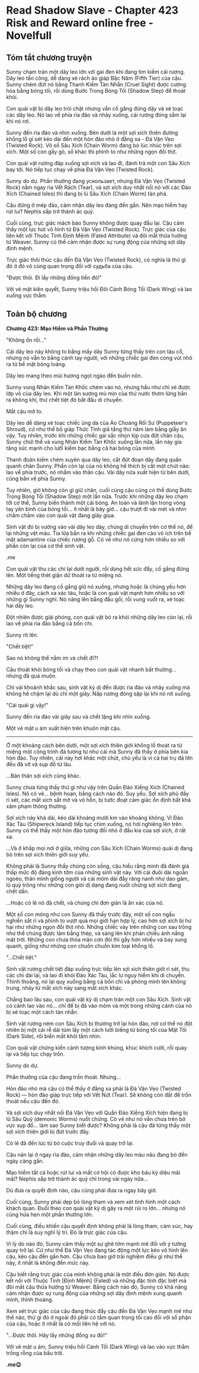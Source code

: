 # Read Shadow Slave - Chapter 423 Risk and Reward online free - Novelfull

## Tóm tắt chương truyện

Sunny chạm trán một dây leo lớn với gai đen khi đang tìm kiếm cái rương. Dây leo tấn công, dễ dàng xé rách áo giáp Bậc Năm (Fifth Tier) của cậu. Sunny chém đứt nó bằng Thanh Kiếm Tàn Nhẫn (Cruel Sight) được cường hóa bằng bóng tối, rồi dùng Bước Trong Bóng Tối (Shadow Step) để thoát khỏi.

Con quái vật bị dây leo trói chặt nhưng vẫn cố gắng đứng dậy và xé toạc các dây leo. Nó lao về phía rìa đảo và nhảy xuống, cái rương đóng sầm lại khi nó rơi.

Sunny đến rìa đảo và nhìn xuống. Bên dưới là một sợi xích thiên đường khổng lồ gỉ sét kéo dài đến một hòn đảo nhỏ ở đằng xa - Đá Vặn Vẹo (Twisted Rock). Vô số Sâu Xích (Chain Worm) đang bò lúc nhúc trên sợi xích. Một số con gầy gò, số khác thì phình to như những ngọn đồi thịt.

Con quái vật rương đáp xuống sợi xích và lao đi, đánh trả một con Sâu Xích bay tới. Nó tiếp tục chạy về phía Đá Vặn Vẹo (Twisted Rock).

Sunny do dự. Phần thưởng đang ускользает, nhưng Đá Vặn Vẹo (Twisted Rock) nằm ngay rìa Vết Rách (Tear), và sợi xích duy nhất nối nó với các Đảo Xích (Chained Isles) thì đang bị lũ Sâu Xích (Chain Worm) tàn phá.

Cậu đứng ở mép đảo, cảm nhận dây leo đang đến gần. Nên mạo hiểm hay rút lui? Nephis sắp trở thành ác quỷ.

Cuối cùng, trực giác mách bảo Sunny không được quay đầu lại. Cậu cảm thấy một lực hút vô hình từ Đá Vặn Vẹo (Twisted Rock). Trực giác của cậu liên kết với Thuộc Tính Định Mệnh (Fated Attribute) và đôi mắt thừa hưởng từ Weaver. Sunny có thể cảm nhận được sự rung động của những sợi dây định mệnh.

Trực giác thôi thúc cậu đến Đá Vặn Vẹo (Twisted Rock), có nghĩa là thứ gì đó ở đó vô cùng quan trọng đối với судьба của cậu.

"Được thôi. Đi lấy những đồng tiền đó!"

Với vẻ mặt kiên quyết, Sunny triệu hồi Đôi Cánh Bóng Tối (Dark Wing) và lao xuống vực thẳm.

## Toàn bộ chương

**Chương 423: Mạo Hiểm và Phần Thưởng**

"Không ổn rồi…"

Cái dây leo này không to bằng mấy dây Sunny từng thấy trên con tàu cổ, nhưng nó vẫn to bằng cánh tay người, với những chiếc gai đen cong vút nhô ra từ bề mặt bóng loáng.

Dây leo mang theo mùi hương ngọt ngào đến buồn nôn.

Sunny vung Nhãn Kiếm Tàn Khốc chém vào nó, nhưng hầu như chỉ xé được lớp vỏ của dây leo. Khi một làn sương mù mịn của thứ nước thơm lừng bắn ra không khí, thứ chết tiệt đó bắt đầu di chuyển.

Mắt cậu mở to.

Dây leo dễ dàng xé toạc chiếc ủng da của Áo Choàng Rối Sư (Puppeteer's Shroud), cứ như thể bộ giáp Thức Tỉnh giả tầng thứ năm làm bằng giấy ăn vậy. Tuy nhiên, trước khi những chiếc gai sắc nhọn kịp cưa đứt chân cậu, Sunny chửi thề và vung Nhãn Kiếm Tàn Khốc xuống lần nữa, lần này gia tăng sức mạnh cho lưỡi kiếm bạc bằng cả hai bóng của mình.

Thanh đoản kiếm chém xuyên qua dây leo, cắt đứt đoạn dây đang quấn quanh chân Sunny. Phần còn lại của nó không hề thích bị cắt một chút nào: lao về phía trước, nó nhắm vào thân cậu. Vài dây nữa xuất hiện từ bên dưới, cũng bắn về phía Sunny.

Tuy nhiên, giờ không còn gì giữ chân, cuối cùng cậu cũng có thể dùng Bước Trong Bóng Tối (Shadow Step) một lần nữa. Trước khi những dây leo chạm tới cơ thể, Sunny biến thành một cái bóng. An toàn và lành lặn trong vòng tay yên bình của bóng tối… ít nhất là bây giờ… cậu trượt đi vài mét và nhìn chằm chằm vào con quái vật đang giãy giụa.

Sinh vật đó bị vướng vào vài dây leo dày, chúng di chuyển trên cơ thể nó, để lại những vệt máu. Tia lửa bắn ra khi những chiếc gai đen cào vô ích trên bề mặt adamantine của chiếc rương gỗ. Có vẻ như nó cứng hơn nhiều so với phần còn lại của cơ thể sinh vật.

.me

Con quái vật thu các chi lại dưới người, rồi dùng hết sức đẩy, cố gắng đứng lên. Một tiếng thét giận dữ thoát ra từ miệng nó.

Những dây leo đang cố gắng giữ nó xuống, nhưng hoặc là chúng yếu hơn nhiều ở đây, cách xa xác tàu, hoặc là con quái vật mạnh hơn nhiều so với những gì Sunny nghĩ. Nó nâng lên bằng đầu gối, rồi vung vuốt ra, xé toạc hai dây leo.

Đột nhiên được giải phóng, con quái vật bò ra khỏi những dây leo còn lại, rồi lao về phía rìa đảo bằng cả bốn chi.

Sunny rít lên.

"Chết tiệt!"

Sao nó không thể nằm im và chết đi?!

Cậu thoát khỏi bóng tối và chạy theo con quái vật nhanh bất thường… nhưng đã quá muộn.

Chỉ vài khoảnh khắc sau, sinh vật kỳ dị đến được rìa đảo và nhảy xuống mà không hề chậm lại dù chỉ một giây. Nắp rương đóng sập lại khi nó rơi xuống.

"Cái quái gì vậy!"

Sunny đến rìa đảo vài giây sau và chết lặng khi nhìn xuống.

Một vẻ mặt u ám xuất hiện trên khuôn mặt cậu.

***

Ở một khoảng cách bên dưới, một sợi xích thiên giới khổng lồ thoát ra từ miệng một công trình đá tương tự như cái mà Sunny đã thấy ở phía bên kia hòn đảo. Tuy nhiên, cái này hơi khác một chút, chủ yếu là vì cả hai trụ đá lớn đều đã vỡ và sụp đổ từ lâu.

…Bản thân sợi xích cũng khác.

Sunny chưa từng thấy thứ gì như vậy trên Quần Đảo Xiềng Xích (Chained Isles). Nó có vẻ… bệnh hoạn, bằng cách nào đó. Suy yếu. Sợi xích phủ đầy rỉ sét, các mắt xích sắt mờ và vô hồn, bị tước đoạt cảm giác ổn định bất khả xâm phạm thông thường.

Sợi xích này khá dài, kéo dài khoảng mười km vào khoảng không. Vì Đảo Xác Tàu (Shipwreck Island) tiếp tục chìm xuống, nó hơi nghiêng lên trên. Sunny có thể thấy một hòn đảo tương đối nhỏ ở đầu kia của sợi xích, ở rất xa.

…Và ở khắp mọi nơi ở giữa, những con Sâu Xích (Chain Worms) quái dị đang bò trên sợi xích thiên giới suy yếu.

Không phải là Sunny thấy chúng còn sống, cậu hiểu rằng mình đã đánh giá thấp mức độ đáng kinh tởm của những sinh vật này. Với cái đuôi dài ngoằn ngoèo, thân mình giống người và cái mõm dài đầy răng nanh như dao găm, lũ quỷ trông như những con giòi dị dạng đang nuốt chửng sợi xích đang chết dần.

…Hoặc có lẽ nó đã chết, và chúng chỉ đơn giản là ăn xác của nó.

Một số con mỏng như con Sunny đã thấy trước đây, một số con ngấu nghiến sắt rỉ và phình to vượt quá mọi giới hạn hợp lý, cao hơn sợi xích bị hư hại như những ngọn đồi thịt nhỏ. Những chiếc vảy trên những con sau trông như thể chúng được làm bằng thép, và sáng lên khi phản chiếu ánh nắng mặt trời. Những con chưa thỏa mãn cơn đói thì gầy hơn nhiều và bay xung quanh, giống như những con chuồn chuồn kim loại khổng lồ.

"...Chết tiệt."

Sinh vật rương chết tiệt đáp xuống trực tiếp lên sợi xích thiên giới rỉ sét, thu các chi dài lại, và lao đi khỏi Đảo Xác Tàu, lắc lư nguy hiểm khi di chuyển. Thỉnh thoảng, nó lại quỵ xuống bằng cả bốn chi và phóng mình lên không trung, nhảy từ mắt xích này sang mắt xích khác.

Chẳng bao lâu sau, con quái vật kỳ dị chạm trán một con Sâu Xích. Sinh vật có cánh lao vào nó… chỉ để bị đá vào mõm và một trong những cánh của nó bị xé toạc một cách tàn nhẫn.

Sinh vật rương ném con Sâu Xích bị thương trở lại hòn đảo, nơi cơ thể nó đột nhiên bị một cái rễ dài túm lấy một cách lười biếng từ bóng tối của Mặt Tối (Dark Side), rồi biến mất khỏi tầm nhìn.

Con quái vật chứng kiến cảnh tượng kinh khủng, khúc khích cười, rồi quay lại và tiếp tục chạy trốn.

Sunny do dự.

Phần thưởng của cậu đang trốn thoát. Nhưng…

Hòn đảo nhỏ mà cậu có thể thấy ở đằng xa phải là Đá Vặn Vẹo (Twisted Rock) — hòn đảo giáp trực tiếp với Vết Nứt (Tear). Sẽ không còn đất để trốn thoát nếu cậu đến đó.

Và sợi xích duy nhất nối Đá Vặn Vẹo với Quần Đảo Xiềng Xích hiện đang bị lũ Sâu Quỷ (demonic Worms) nuốt chửng. Có vẻ như nó vẫn chưa trên bờ vực sụp đổ… làm sao Sunny biết được? Không phải là cậu đã từng thấy một sợi xích thiên giới bị đứt trước đây.

Có lẽ đã đến lúc từ bỏ cuộc truy đuổi và quay trở lại.

Cậu nán lại ở ngay rìa đảo, cảm nhận những dây leo màu nâu đang bò đến ngày càng gần.

Mạo hiểm tất cả hoặc rút lui và mất cơ hội có được kho báu kỳ diệu mãi mãi? Nephis sắp trở thành ác quỷ chỉ trong vài ngày nữa…

Dù đưa ra quyết định nào, cậu cũng phải đưa ra ngay bây giờ.

Cuối cùng, Sunny phải dẹp bỏ lòng tham và xem xét tình hình một cách khách quan. Đuổi theo con quái vật kỳ dị gây ra một rủi ro lớn… nhưng nó cũng hứa hẹn một phần thưởng lớn.

Cuối cùng, điều khiến cậu quyết định không phải là lòng tham, cảm xúc, hay thậm chí là suy nghĩ lý trí. Đó là trực giác của cậu.

Vì lý do nào đó, Sunny cảm thấy một sự ghê tởm mạnh mẽ đối với ý tưởng quay trở lại. Cứ như thể Đá Vặn Vẹo đang tác động một lực kéo vô hình lên cậu, kéo cậu đến gần hơn. Cậu chưa bao giờ trải nghiệm điều gì như thế này, ít nhất là không đến mức này.

Cậu biết rằng trực giác của mình không phải là một điều đơn giản. Nó được kết nối với Thuộc Tính [Định Mệnh] (Fated) và những đặc tính đặc biệt mà đôi mắt cậu thừa hưởng từ Weaver. Bằng cách nào đó, Sunny có khả năng cảm nhận được sự rung động của những sợi dây định mệnh xung quanh mình, thỉnh thoảng.

Xem xét trực giác của cậu đang thúc đẩy cậu đến Đá Vặn Vẹo mạnh mẽ như thế nào, thứ gì đó ở ngoài đó phải có tầm quan trọng tối cao đối với số phận của cậu, hoặc ít nhất là có mối liên hệ với nó.

"...Được thôi. Hãy lấy những đồng xu đó!"

Với vẻ mặt u ám, Sunny triệu hồi Cánh Tối (Dark Wing) và lao vào vực thẳm trống rỗng của bầu trời.

**.me😉**